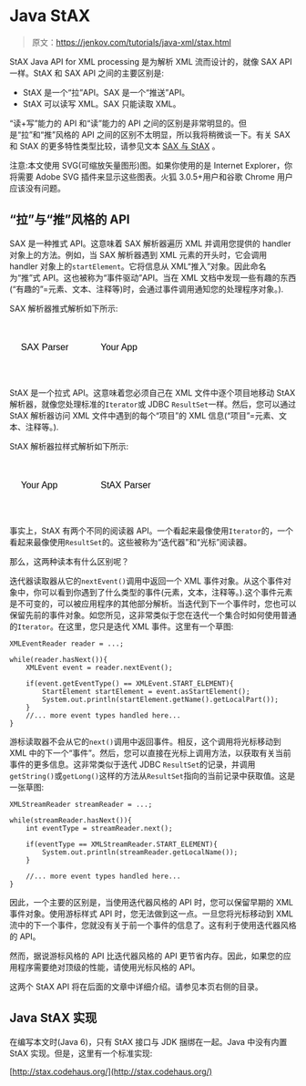 # Java StAX

> 原文：<https://jenkov.com/tutorials/java-xml/stax.html>

StAX Java API for XML processing 是为解析 XML 流而设计的，就像 SAX API 一样。StAX 和 SAX API 之间的主要区别是:

*   StAX 是一个“拉”API。SAX 是一个“推送”API。
*   StAX 可以读写 XML。SAX 只能读取 XML。

“读+写”能力的 API 和“读”能力的 API 之间的区别是非常明显的。但是“拉”和“推”风格的 API 之间的区别不太明显，所以我将稍微谈一下。有关 SAX 和 StAX 的更多特性类型比较，请参见文本 [SAX 与 StAX](sax-vs-stax.html) 。

注意:本文使用 SVG(可缩放矢量图形)图。如果你使用的是 Internet Explorer，你将需要 Adobe SVG 插件来显示这些图表。火狐 3.0.5+用户和谷歌 Chrome 用户应该没有问题。

## “拉”与“推”风格的 API

SAX 是一种推式 API。这意味着 SAX 解析器遍历 XML 并调用您提供的 handler 对象上的方法。例如，当 SAX 解析器遇到 XML 元素的开头时，它会调用 handler 对象上的`startElement`。它将信息从 XML“推入”对象。因此命名为“推”式 API。这也被称为“事件驱动”API。当在 XML 文档中发现一些有趣的东西(“有趣的”=元素、文本、注释等)时，会通过事件调用通知您的处理程序对象。).

SAX 解析器推式解析如下所示:

<svg width="100%" height="100"><svg x="0" y="10"><text x="20" y="40" style="stroke: none; fill: #000000; font-family: Arial; font-size: 16px;">SAX Parser</text> <text x="160" y="40" style="stroke: none; fill: #000000; font-family: Arial; font-size: 16px;">Your App</text></svg></svg>

StAX 是一个拉式 API。这意味着您必须自己在 XML 文件中逐个项目地移动 StAX 解析器，就像您处理标准的`Iterator`或 JDBC `ResultSet`一样。然后，您可以通过 StAX 解析器访问 XML 文件中遇到的每个“项目”的 XML 信息(“项目”=元素、文本、注释等。).

StAX 解析器拉样式解析如下所示:

<svg width="100%" height="100"><svg x="0" y="10"><text x="20" y="40" style="stroke: none; fill: #000000; font-family: Arial; font-size: 16px;">Your App</text> <text x="160" y="40" style="stroke: none; fill: #000000; font-family: Arial; font-size: 16px;">StAX Parser</text></svg></svg>

事实上，StAX 有两个不同的阅读器 API。一个看起来最像使用`Iterator`的，一个看起来最像使用`ResultSet`的。这些被称为“迭代器”和“光标”阅读器。

那么，这两种读本有什么区别呢？

迭代器读取器从它的`nextEvent()`调用中返回一个 XML 事件对象。从这个事件对象中，你可以看到你遇到了什么类型的事件(元素，文本，注释等。).这个事件元素是不可变的，可以被应用程序的其他部分解析。当迭代到下一个事件时，您也可以保留先前的事件对象。如您所见，这非常类似于您在迭代一个集合时如何使用普通的`Iterator`。在这里，您只是迭代 XML 事件。这里有一个草图:

```
XMLEventReader reader = ...;

while(reader.hasNext()){
    XMLEvent event = reader.nextEvent();

    if(event.getEventType() == XMLEvent.START_ELEMENT){
        StartElement startElement = event.asStartElement();
        System.out.println(startElement.getName().getLocalPart());
    }
    //... more event types handled here...
}

```

游标读取器不会从它的`next()`调用中返回事件。相反，这个调用将光标移动到 XML 中的下一个“事件”。然后，您可以直接在光标上调用方法，以获取有关当前事件的更多信息。这非常类似于迭代 JDBC `ResultSet`的记录，并调用`getString()`或`getLong()`这样的方法从`ResultSet`指向的当前记录中获取值。这是一张草图:

```
XMLStreamReader streamReader = ...;

while(streamReader.hasNext()){
    int eventType = streamReader.next();

    if(eventType == XMLStreamReader.START_ELEMENT){
        System.out.println(streamReader.getLocalName());
    }

    //... more event types handled here...
}

```

因此，一个主要的区别是，当使用迭代器风格的 API 时，您可以保留早期的 XML 事件对象。使用游标样式 API 时，您无法做到这一点。一旦您将光标移动到 XML 流中的下一个事件，您就没有关于前一个事件的信息了。这有利于使用迭代器风格的 API。

然而，据说游标风格的 API 比迭代器风格的 API 更节省内存。因此，如果您的应用程序需要绝对顶级的性能，请使用光标风格的 API。

这两个 StAX API 将在后面的文章中详细介绍。请参见本页右侧的目录。

## Java StAX 实现

在编写本文时(Java 6)，只有 StAX 接口与 JDK 捆绑在一起。Java 中没有内置 StAX 实现。但是，这里有一个标准实现:

[http://stax.codehaus.org/](http://stax.codehaus.org/)